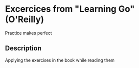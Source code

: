 # Excercices from "Learning Go" (O'Reilly)

Practice makes perfect

## Description

Applying the exercises in the book while reading them
